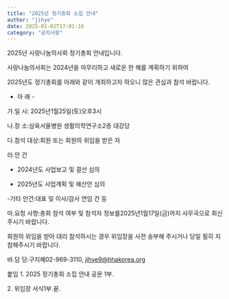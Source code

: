 ```yaml
---
title: "2025년 정기총회 소집 안내"
author: "jihye"
date: 2025-01-02T17:01:18
category: "공지사항"
---
```


2025년 사랑나눔의사회 정기총회 안내입니다.

사랑나눔의사회는 2024년을 마무리하고 새로운 한 해를 계획하기 위하여

2025년도 정기총회를 아래와 같이 개최하고자 하오니 많은 관심과 참석 바랍니다.

- 아 래 -

가.일 시: 2025년1월25일(토)오후3시

나.장 소:삼육서울병원 생활의학연구소2층 대강당

다.참석 대상:회원 또는 회원의 위임을 받은 자

라.안 건

- 2024년도 사업보고 및 결산 심의

- 2025년도 사업계획 및 예산안 심의

-기타 안건:대표 및 이사/감사 연임 건 등

마.요청 사항:총회 참석 여부 및 참석자 정보를2025년1월17일(금)까지 사무국으로 회신 주시기 바랍니다.

회원의 위임을 받아 대리 참석하시는 경우 위임장을 사전 송부해 주시거나 당일 필히 지참해주시기 바랍니다.

바.담 당:구지혜02-969-3110, jihye9@hhakorea.org

붙임 1. 2025 정기총회 소집 안내 공문 1부.

2. 위임장 서식1부.끝.
